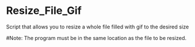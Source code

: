 # Resize_File_Gif

Script that allows you to resize a whole file filled with gif to the desired size 

#Note:
The program must be in the same location as the file to be resized. 
